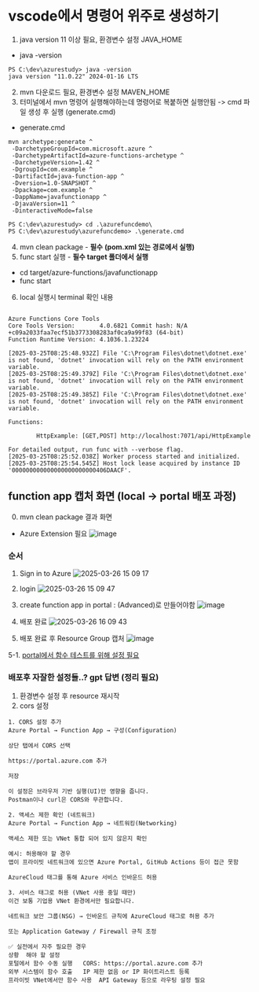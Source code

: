 # vscode에서 명령어 위주로 생성하기
1. java version 11 이상 필요, 환경변수 설정 JAVA_HOME
- java -version
```
PS C:\dev\azurestudy> java -version
java version "11.0.22" 2024-01-16 LTS
```
2. mvn 다운로드 필요, 환경변수 설정 MAVEN_HOME
3. 터미널에서 mvn 명령어 실행해야하는데 명령어로 복붙하면 실행안됨 -> cmd 파일 생성 후 실행 (generate.cmd)
- generate.cmd
```
mvn archetype:generate ^
 -DarchetypeGroupId=com.microsoft.azure ^
 -DarchetypeArtifactId=azure-functions-archetype ^
 -DarchetypeVersion=1.42 ^
 -DgroupId=com.example ^
 -DartifactId=java-function-app ^
 -Dversion=1.0-SNAPSHOT ^
 -Dpackage=com.example ^
 -DappName=javafunctionapp ^
 -DjavaVersion=11 ^
 -DinteractiveMode=false
```
```
PS C:\dev\azurestudy> cd .\azurefuncdemo\
PS C:\dev\azurestudy\azurefuncdemo> .\generate.cmd     
```
4. mvn clean package - **필수** **(pom.xml 있는 경로에서 실행)**
5. func start 실행 - **필수 target 폴더에서 실행** 
- cd target/azure-functions/javafunctionapp
- func start
6. local 실행시 terminal 확인 내용
```

Azure Functions Core Tools
Core Tools Version:       4.0.6821 Commit hash: N/A +c09a2033faa7ecf51b3773308283af0ca9a99f83 (64-bit)
Function Runtime Version: 4.1036.1.23224

[2025-03-25T08:25:48.932Z] File 'C:\Program Files\dotnet\dotnet.exe' is not found, 'dotnet' invocation will rely on the PATH environment variable.
[2025-03-25T08:25:49.379Z] File 'C:\Program Files\dotnet\dotnet.exe' is not found, 'dotnet' invocation will rely on the PATH environment variable.
[2025-03-25T08:25:49.385Z] File 'C:\Program Files\dotnet\dotnet.exe' is not found, 'dotnet' invocation will rely on the PATH environment variable.

Functions:

        HttpExample: [GET,POST] http://localhost:7071/api/HttpExample

For detailed output, run func with --verbose flag.
[2025-03-25T08:25:52.038Z] Worker process started and initialized.
[2025-03-25T08:25:54.545Z] Host lock lease acquired by instance ID '000000000000000000000000406DAACF'.
```

## function app 캡처 화면 (local -> portal 배포 과정)
0. mvn clean package 결과 화면
 - Azure Extension 필요
![image](https://github.com/user-attachments/assets/23a4beae-c0de-4307-98b3-7ca9565dd728)

### 순서
1. Sign in to Azure
![2025-03-26 15 09 17](https://github.com/user-attachments/assets/1c4317e9-225d-4a38-9d4d-53ebe4df902c)

2. login
![2025-03-26 15 09 47](https://github.com/user-attachments/assets/05fe626b-ee8f-4cf2-9856-748bfd6eded2)

3. create function app in portal : (Advanced)로 만들어야함
![image](https://github.com/user-attachments/assets/d00a4736-22f4-4ebe-81db-99a1db0f535e)

4. 배포 완료
![2025-03-26 16 09 43](https://github.com/user-attachments/assets/c88933ac-637f-404e-9b4d-a4ee53c21409)

5. 배포 완료 후 Resource Group 캡처
![image](https://github.com/user-attachments/assets/2952be4b-a8ee-47dc-8a88-f9d539b1952b)

5-1. [portal에서 함수 테스트를 위해 설정 필요](https://github.com/hachuu/developGuide/blob/main/Cloud/azure/%EB%B0%94%EB%9E%8C%EA%B0%9C%EB%B9%84/2.%20functions%20app%20%EA%B5%AC%ED%98%84%ED%95%98%EA%B8%B0.md#8-azure-functions-app%EC%97%90%EC%84%9C-%EC%8B%A4%ED%96%89-%ED%99%95%EC%9D%B8)


### 배포후 자잘한 설정들..? gpt 답변 (정리 필요)
1. 환경변수 설정 후 resource 재시작
2. cors 설정
```
1. CORS 설정 추가
Azure Portal → Function App → 구성(Configuration)

상단 탭에서 CORS 선택

https://portal.azure.com 추가

저장

이 설정은 브라우저 기반 실행(UI)만 영향을 줍니다.
Postman이나 curl은 CORS와 무관합니다.

2. 액세스 제한 확인 (네트워크)
Azure Portal → Function App → 네트워킹(Networking)

액세스 제한 또는 VNet 통합 되어 있지 않은지 확인

예시: 허용해야 할 경우
앱이 프라이빗 네트워크에 있으면 Azure Portal, GitHub Actions 등이 접근 못함

AzureCloud 태그를 통해 Azure 서비스 인바운드 허용

3. 서비스 태그로 허용 (VNet 사용 중일 때만)
이건 보통 기업용 VNet 환경에서만 필요합니다.

네트워크 보안 그룹(NSG) → 인바운드 규칙에 AzureCloud 태그로 허용 추가

또는 Application Gateway / Firewall 규칙 조정

✅ 실전에서 자주 필요한 경우
상황	해야 할 설정
포털에서 함수 수동 실행	CORS: https://portal.azure.com 추가
외부 시스템이 함수 호출	IP 제한 없음 or IP 화이트리스트 등록
프라이빗 VNet에서만 함수 사용	API Gateway 등으로 라우팅 설정 필요
```
